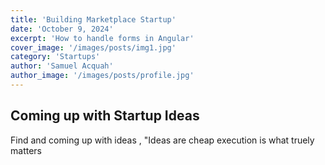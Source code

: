 ```yaml
---
title: 'Building Marketplace Startup'
date: 'October 9, 2024'
excerpt: 'How to handle forms in Angular'
cover_image: '/images/posts/img1.jpg'
category: 'Startups'
author: 'Samuel Acquah'
author_image: '/images/posts/profile.jpg'
---
```


##  Coming up with Startup Ideas
 
Find and coming up with ideas , "Ideas are cheap execution is what truely matters